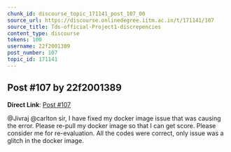 ```yaml
---
chunk_id: discourse_topic_171141_post_107_00
source_url: https://discourse.onlinedegree.iitm.ac.in/t/171141/107
source_title: Tds-official-Project1-discrepencies
content_type: discourse
tokens: 100
username: 22f2001389
post_number: 107
topic_id: 171141
---
```


## Post #107 by 22f2001389

**Direct Link**: [Post #107](https://discourse.onlinedegree.iitm.ac.in/t/171141/107)

@Jivraj @carlton sir, I have fixed my docker image issue that was causing the error. Please re-pull my docker image so that I can get score. Please consider me for re-evaluation. All the codes were correct, only issue was a glitch in the docker image.

